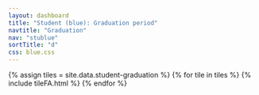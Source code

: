 ```yaml
---
layout: dashboard
title: "Student (blue): Graduation period"
navtitle: "Graduation"
nav: "stublue"
sortTitle: "d"
css: blue.css
---
```


{% assign tiles = site.data.student-graduation  %}
{% for tile in tiles %}
  {% include tileFA.html %}
{% endfor %}

